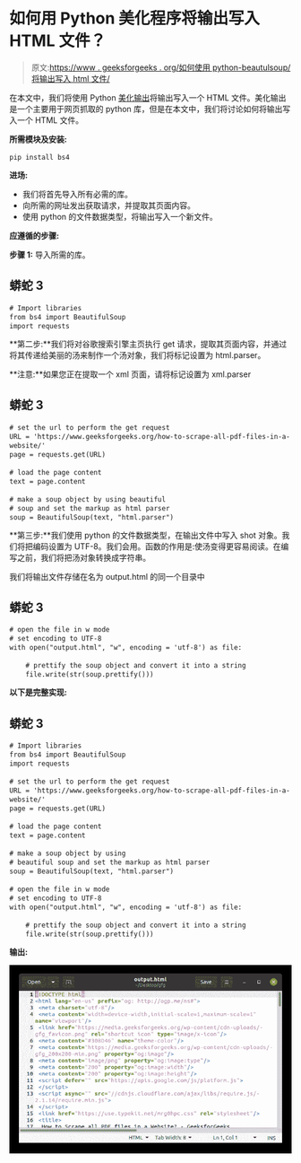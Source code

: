 # 如何用 Python 美化程序将输出写入 HTML 文件？

> 原文:[https://www . geeksforgeeks . org/如何使用 python-beautulsoup/将输出写入 html 文件/](https://www.geeksforgeeks.org/how-to-write-the-output-to-html-file-with-python-beautifulsoup/)

在本文中，我们将使用 Python [美化输出](https://www.geeksforgeeks.org/implementing-web-scraping-python-beautiful-soup/)将输出写入一个 HTML 文件。美化输出是一个主要用于网页抓取的 python 库，但是在本文中，我们将讨论如何将输出写入一个 HTML 文件。

**所需模块及安装:**

```
pip install bs4
```

**进场:**

*   我们将首先导入所有必需的库。
*   向所需的网址发出获取请求，并提取其页面内容。
*   使用 python 的文件数据类型，将输出写入一个新文件。

**应遵循的步骤:**

**步骤 1:** 导入所需的库。

## 蟒蛇 3

```
# Import libraries
from bs4 import BeautifulSoup
import requests
```

**第二步:**我们将对谷歌搜索引擎主页执行 get 请求，提取其页面内容，并通过将其传递给美丽的汤来制作一个汤对象，我们将标记设置为 html.parser。

**注意:**如果您正在提取一个 xml 页面，请将标记设置为 xml.parser

## 蟒蛇 3

```
# set the url to perform the get request
URL = 'https://www.geeksforgeeks.org/how-to-scrape-all-pdf-files-in-a-website/'
page = requests.get(URL)

# load the page content
text = page.content

# make a soup object by using beautiful
# soup and set the markup as html parser
soup = BeautifulSoup(text, "html.parser")
```

**第三步:**我们使用 python 的文件数据类型，在输出文件中写入 shot 对象。我们将把编码设置为 UTF-8。我们会用。函数的作用是:使汤变得更容易阅读。在编写之前，我们将把汤对象转换成字符串。

我们将输出文件存储在名为 output.html 的同一个目录中

## 蟒蛇 3

```
# open the file in w mode
# set encoding to UTF-8
with open("output.html", "w", encoding = 'utf-8') as file:

    # prettify the soup object and convert it into a string  
    file.write(str(soup.prettify()))
```

**以下是完整实现:**

## 蟒蛇 3

```
# Import libraries
from bs4 import BeautifulSoup
import requests

# set the url to perform the get request
URL = 'https://www.geeksforgeeks.org/how-to-scrape-all-pdf-files-in-a-website/'
page = requests.get(URL)

# load the page content
text = page.content

# make a soup object by using
# beautiful soup and set the markup as html parser
soup = BeautifulSoup(text, "html.parser")

# open the file in w mode
# set encoding to UTF-8
with open("output.html", "w", encoding = 'utf-8') as file:

    # prettify the soup object and convert it into a string
    file.write(str(soup.prettify()))
```

**输出:**

![](img/cf0bde0039805b28bc1744e713500374.png)